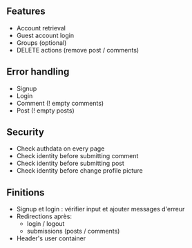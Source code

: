 ## Features
- Account retrieval
- Guest account login
- Groups (optional)
- DELETE actions (remove post / comments)

## Error handling
- Signup
- Login
- Comment (! empty comments)
- Post (! empty posts)

## Security
- Check authdata on every page
- Check identity before submitting comment
- Check identity before submitting post
- Check identity before change profile picture

## Finitions
- Signup et login : vérifier input et ajouter messages d'erreur
- Redirections après:
  - login / logout
  - submissions (posts / comments)
- Header's user container
